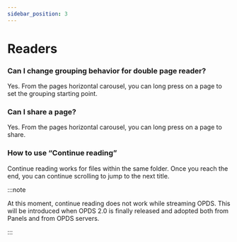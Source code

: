 ```yaml
---
sidebar_position: 3
---
```


# Readers

### Can I change grouping behavior for double page reader?

Yes. From the pages horizontal carousel, you can long press on a page to set the grouping starting point.

### Can I share a page?

Yes. From the pages horizontal carousel, you can long press on a page to share.

### How to use “Continue reading”

Continue reading works for files within the same folder. Once you reach the end, you can continue scrolling to jump to the next title.

:::note

At this moment, continue reading does not work while streaming OPDS. This will be introduced when OPDS 2.0 is finally released and adopted both from Panels and from OPDS servers.

:::
